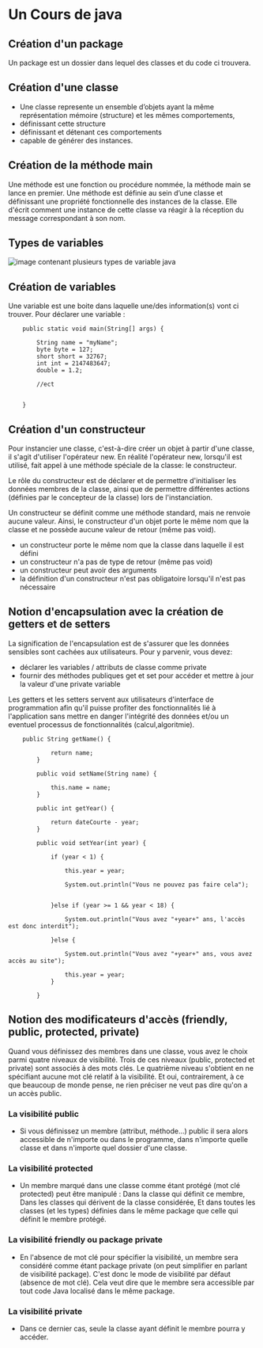 # Un Cours de java
## Création d'un package

Un package est un dossier dans lequel des classes et du code ci trouvera.

## Création d'une classe
- Une classe represente un ensemble d’objets ayant la même représentation mémoire (structure) et les mêmes comportements,
- définissant cette structure
- définissant et détenant ces comportements
- capable de générer des instances.

## Création de la méthode main

Une méthode est une fonction ou procédure nommée, la méthode main se lance en premier. Une méthode est définie au sein d’une classe et définissant une propriété fonctionnelle
des instances de la classe. Elle d'écrit comment une instance de cette classe va réagir à la réception du message
correspondant à son nom.

## Types de variables
![image contenant plusieurs types de variable java](http://www.write-technical.com/126581/session2/index.6.gif)

## Création de variables

Une variable est une boite dans laquelle une/des information(s) vont ci trouver.
Pour déclarer une variable : 

		public static void main(String[] args) {
			
			String name = "myName";
			byte byte = 127;
			short short = 32767;
			int int = 2147483647;
			double = 1.2;
			
			//ect
		
		
		}

## Création d'un constructeur

Pour instancier une classe, c'est-à-dire créer un objet à partir d'une classe, il s'agit d'utiliser l'opérateur new.
En réalité l'opérateur new, lorsqu'il est utilisé, fait appel à une méthode spéciale de la classe: le constructeur.

Le rôle du constructeur est de déclarer et de permettre d'initialiser les données membres de la classe, ainsi que de permettre différentes actions (définies par le concepteur de la classe) lors de l'instanciation.

Un constructeur se définit comme une méthode standard, mais ne renvoie aucune valeur.
Ainsi, le constructeur d'un objet porte le même nom que la classe et ne possède aucune valeur de retour (même pas void).

	
- un constructeur porte le même nom que la classe dans laquelle il est défini
- un constructeur n'a pas de type de retour (même pas void)
- un constructeur peut avoir des arguments
- la définition d'un constructeur n'est pas obligatoire lorsqu'il n'est pas nécessaire

## Notion d'encapsulation avec la création de getters et de setters
La signification de l'encapsulation est de s'assurer que les données sensibles sont cachées aux utilisateurs. Pour y parvenir, vous devez:

- déclarer les variables / attributs de classe comme private
- fournir des méthodes publiques get et set pour accéder et mettre à jour la valeur d'une private variable

Les getters et les setters servent aux utilisateurs d'interface de programmation afin qu'il puisse profiter des fonctionnalités lié à l'application sans mettre en danger l'intégrité des données et/ou un eventuel processus de fonctionnalités (calcul,algoritmie).

		public String getName() {
				
				return name;
			}
		
			public void setName(String name) {
				
				this.name = name;
			}
		
			public int getYear() {
				
				return dateCourte - year;
			}
		
			public void setYear(int year) {
				
				if (year < 1) {
					
					this.year = year;
					
					System.out.println("Vous ne pouvez pas faire cela");
					
					
				}else if (year >= 1 && year < 18) {
					
					System.out.println("Vous avez "+year+" ans, l'accès est donc interdit");
					
				}else {
					
					System.out.println("Vous avez "+year+" ans, vous avez accès au site");
					
					this.year = year;
				}
				
			}
## Notion des modificateurs d'accès (friendly, public, protected, private) 

Quand vous définissez des membres dans une classe, vous avez le choix parmi quatre niveaux de visibilité. Trois de ces niveaux (public, protected et private) sont associés à des mots clés. Le quatrième niveau s'obtient en ne spécifiant aucune mot clé relatif à la visibilité. Et oui, contrairement, à ce que beaucoup de monde pense, ne rien préciser ne veut pas dire qu'on a un accès public.

### La visibilité public
	
- Si vous définissez un membre (attribut, méthode...) public il sera alors accessible de n'importe ou dans le programme, dans n'importe quelle classe et dans n'importe quel dossier d'une classe.
	
### La visibilité protected

- Un membre marqué dans une classe comme étant protégé (mot clé protected) peut être manipulé : Dans la classe qui définit ce membre,
Dans les classes qui dérivent de la classe considérée,
Et dans toutes les classes (et les types) définies dans le même package que celle qui définit le membre protégé.

### La visibilité friendly ou package private

- En l'absence de mot clé pour spécifier la visibilité, un membre sera considéré comme étant package private (on peut simplifier en parlant de visibilité package). C'est donc le mode de visibilité par défaut (absence de mot clé). Cela veut dire que le membre sera accessible par tout code Java localisé dans le même package.

### La visibilité private
- Dans ce dernier cas, seule la classe ayant définit le membre pourra y accéder.
